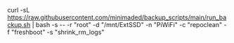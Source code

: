 curl -sL https://raw.githubusercontent.com/minimaded/backup_scripts/main/run_backup.sh | bash -s -- -r "root" -d "/mnt/ExtSSD" -n "PiWiFi" -c "repoclean" -f "freshboot" -s "shrink_rm_logs"
